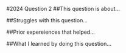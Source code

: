 #2024 Question 2 
##This question is about...

##Struggles with this question...

##Prior expereiences that helped...

##What I learned by doing this question...

